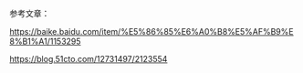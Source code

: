 参考文章：

https://baike.baidu.com/item/%E5%86%85%E6%A0%B8%E5%AF%B9%E8%B1%A1/1153295

https://blog.51cto.com/12731497/2123554
